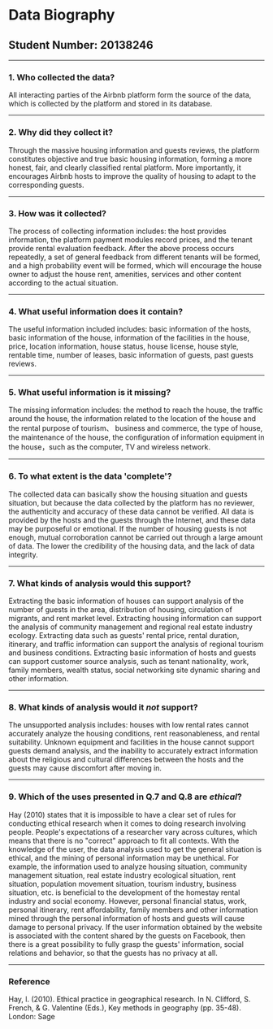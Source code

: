 # Data Biography

## Student Number: 20138246

---

### 1. Who collected the data?

All interacting parties of the Airbnb platform form the source of the data, which is collected by the platform and stored in its database.

---

### 2. Why did they collect it?

Through the massive housing information and guests reviews, the platform constitutes objective and true basic housing information, forming a more honest, fair, and clearly classified rental platform. More importantly, it encourages Airbnb hosts to improve the quality of housing to adapt to the corresponding guests.

---

### 3. How was it collected?

The process of collecting information includes: the host provides information, the platform payment modules record prices, and the tenant provide rental evaluation feedback. After the above process occurs repeatedly, a set of general feedback from different tenants will be formed, and a high probability event will be formed, which will encourage the house owner to adjust the house rent, amenities, services and other content according to the actual situation.

---

### 4. What useful information does it contain?


The useful information included includes: basic information of the hosts, basic information of the house, information of the facilities in the house, price, location information, house status, house license, house style, rentable time, number of leases, basic information of guests, past  guests reviews.

---

### 5. What useful information is it missing?

The missing information includes: the method to reach the house, the traffic around the house, the information related to the location of the house and the rental purpose of tourism、 business and commerce, the type of house, the maintenance of the house, the configuration of information equipment in the house，such as the computer, TV and wireless network.

---

### 6. To what extent is the data 'complete'?

The collected data can basically show the housing situation and guests situation, but because the data collected by the platform has no reviewer, the authenticity and accuracy of these data cannot be verified. All data is provided by the hosts and the guests through the Internet, and these data may be purposeful or emotional. If the number of housing guests is not enough, mutual corroboration cannot be carried out through a large amount of data. The lower the credibility of the housing data, and the lack of data integrity.

---

### 7. What kinds of analysis would this support?

Extracting the basic information of houses can support analysis of the number of guests in the area, distribution of housing, circulation of migrants, and rent market level. Extracting housing information can support the analysis of community management and regional real estate industry ecology. Extracting data such as guests' rental price, rental duration, itinerary, and traffic information can support the analysis of regional tourism and business conditions. Extracting basic information of hosts and guests can support customer source analysis, such as tenant nationality, work, family members, wealth status, social networking site dynamic sharing and other information.

---

### 8. What kinds of analysis would it _not_ support?

The unsupported analysis includes: houses with low rental rates cannot accurately analyze the housing conditions, rent reasonableness, and rental suitability. Unknown equipment and facilities in the house cannot support guests demand analysis, and the inability to accurately extract information about the religious and cultural differences between the hosts and the guests may cause discomfort after moving in.

---

### 9. Which of the uses presented in Q.7 and Q.8 are _ethical_?

Hay (2010) states that it is impossible to have a clear set of rules for conducting ethical research when it comes to doing research involving people. People's expectations of a researcher vary across cultures, which means that there is no "correct" approach to fit all contexts.
With the knowledge of the user, the data analysis used to get the general situation is ethical, and the mining of personal information may be unethical. For example, the information used to analyze housing situation, community management situation, real estate industry ecological situation, rent situation, population movement situation, tourism industry, business situation, etc. is beneficial to the development of the homestay rental industry and social economy. However, personal financial status, work, personal itinerary, rent affordability, family members and other information mined through the personal information of hosts and guests will cause damage to personal privacy. If the user information obtained by the website is associated with the content shared by the guests on Facebook, then there is a great possibility to fully grasp the guests' information, social relations and behavior, so that the guests has no privacy at all.

 
---

### Reference

Hay, l. (2010). Ethical practice in geographical research. In N. Clifford, S. French, & G. Valentine (Eds.), Key methods in geography (pp. 35-48). London: Sage
